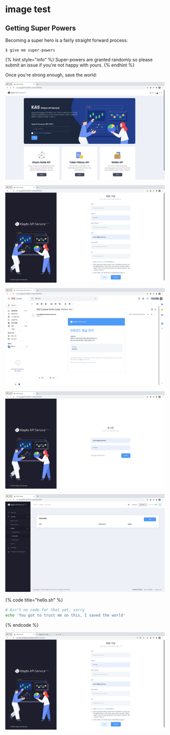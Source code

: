 # image test

## Getting Super Powers

Becoming a super hero is a fairly straight forward process:

```
$ give me super-powers
```

{% hint style="info" %}
 Super-powers are granted randomly so please submit an issue if you're not happy with yours.
{% endhint %}

Once you're strong enough, save the world:

![](.gitbook/assets/2020-08-21-4.29.04.png)



![](.gitbook/assets/2020-08-21-4.29.16.png)





![](.gitbook/assets/2020-08-21-4.29.56.png)

![](.gitbook/assets/2020-08-21-4.35.45.png)

![](.gitbook/assets/2020-08-21-4.20.33.png)

{% code title="hello.sh" %}
```bash
# Ain't no code for that yet, sorry
echo 'You got to trust me on this, I saved the world'
```
{% endcode %}



![](.gitbook/assets/2020-08-21-4.51.17.png)

